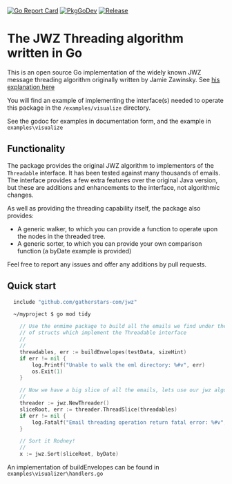 [![Go Report Card](https://goreportcard.com/badge/github.com/gatherstars-com/jwz?style=flat-square)](https://goreportcard.com/report/github.com/gatherstars-com/jwz)
[![PkgGoDev](https://pkg.go.dev/badge/github.com/github.com/gatherstars-com/jwz)](https://pkg.go.dev/github.com/gatherstars-com)
[![Release](https://img.shields.io/github/release/gatherstars-com/jwz.svg?style=flat-square)](https://github.com/gatherstars-com/jwz/releases/latest)
# The JWZ Threading algorithm written in Go

This is an open source Go implementation of the widely known JWZ message threading algorithm originally written by 
Jamie Zawinsky. See [his explanation here](https://www.jwz.org/doc/threading.html) 

You will find an example of implementing the interface(s) needed to operate this package in the `/examples/visualize` 
directory.

See the godoc for examples in documentation form, and the example in `examples\visualize`

## Functionality

The package provides the original JWZ algorithm to implementors of the `Threadable` interface. It has been tested against
many thousands of emails. The interface provides a few extra features over the original Java version, but these are
additions and enhancements to the interface, not algorithmic changes.

As well as providing the threading capability itself, the package also provides:

  - A generic walker, to which you can provide a function to operate upon the nodes in the threaded tree. 
  - A generic sorter, to which you can provide your own comparison function (a byDate example is provided)

Feel free to report any issues and offer any additions by pull requests.

## Quick start

```go
  include "github.com/gatherstars-com/jwz"
```

```shell
  ~/myproject $ go mod tidy
```

```go
	// Use the enmime package to build all the emails we find under the given directory and store them in a slice
	// of structs which implement the Threadable interface
	//
	//
	threadables, err := buildEnvelopes(testData, sizeHint)
	if err != nil {
		log.Printf("Unable to walk the eml directory: %#v", err)
		os.Exit(1)
	}

	// Now we have a big slice of all the emails, lets use our jwz algorithm to place them in to a thread tree
	//
	threader := jwz.NewThreader()
	sliceRoot, err := threader.ThreadSlice(threadables)
	if err != nil {
		log.Fatalf("Email threading operation return fatal error: %#v", err)
	}

	// Sort it Rodney!
	//
	x := jwz.Sort(sliceRoot, byDate)
```

An implementation of buildEnvelopes can be found in `examples\visualizer\handlers.go`